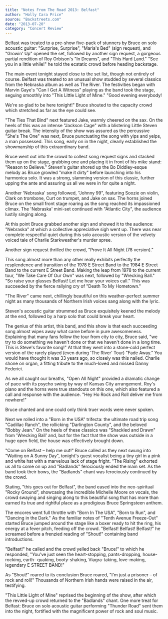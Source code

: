 ```yaml
---
title: "Notes From The Road 2013: Belfast"
author: "Holly Cara Price"
source: "Backstreets.com"
date: "2013-07-20"
category: "Concert Review"
---
```


Belfast was treated to a pre-show five-pack of stunners by Bruce on solo acoustic guitar: "Surprise, Surprise", "Maria's Bed" (sign request), and "Growin' Up" opened the set, followed by another sign request, a gorgeous partial rendition of Roy Orbison's "In Dreams", and "This Hard Land." "See you in a little while!" he told the ecstatic crowd before heading backstage.

The main event tonight stayed close to the set list, though not entirely of course. Belfast was treated to an unusual show studded by several classics from the Nebraska album as well as The River. The festivities began with Marvin Gaye's "Can I Get A Witness" playing as the band took the stage, seguing smoothly into "This Little Light of Mine." "Good evening everybody!

We're so glad to be here tonight!" Bruce shouted to the capacity crowd which stretched as far as the eye could see.

"The Ties That Bind" next featured Jake, warmly cheered on the sax. On the heels of this was an intense "Jackson Cage" with a blistering Little Steven guitar break. The intensity of the show was assured as the percussive "She's The One" was next, Bruce punctuating the song with yips and yelps, a man possessed. This song, early on in the night, clearly established the showmanship of this extraordinary band.

Bruce went out into the crowd to collect song request signs and stacked them up on the stage, grabbing one and placing it in front of his mike stand: "Reason to Believe." Steven's guitar shored up the Bo Diddley-esque melody as Bruce growled "make it dirty" before launching into his harmonica solo. It was a strong, slamming version of this classic, further upping the ante and assuring us all we were in for quite a night.

Another 'Nebraska' song followed, "Johnny 99", featuring Soozie on violin, Clark on trombone, Curt on trumpet, and Jake on sax. The horns joined Bruce on the small front stage roaring as the song reached its impassioned climax. The 'Nebraska' mini-set continued with "Atlantic City", the audience lustily singing along.

At this point Bruce grabbed another sign and showed it to the audience: "Nebraska" at which a collective appreciative sigh went up. There was near complete respectful quiet during this solo acoustic version of the velvety voiced tale of Charlie Starkweather's murder spree.

Another sign request thrilled the crowd, "Prove It All Night (78 version)."

This song almost more than any other really exhibits perfectly the resplendence and transition of the 1978 E Street Band to the 1984 E Street Band to the current E Street Band. Making the leap from 1978 to the current tour, "We Take Care Of Our Own" was next, followed by "Wrecking Ball." "So raise your glasses Belfast! Let me hear your voices call." This was succeeded by the fierce rallying cry of "Death To My Hometown."

"The River" came next, chillingly beautiful on this weather-perfect summer night as many thousands of Northern Irish voices sang along with the lyric.

Steven's acoustic guitar strummed as Bruce exquisitely keened the melody at the end, followed by a harp solo that could break your heart.

The genius of this artist, this band, and this show is that each succeeding song almost wipes away what came before in pure awesomeness. Explaining that many fans follow the tour from city to city, Bruce said, "we try to do something we haven't done or that we haven't done in a long time. This is Steve's favorite song!" At that they went into a stone-cold perfect version of the rarely played (even during 'The River' Tour) "Fade Away." You would have thought it was 33 years ago, so closely was this nailed. Charlie shone on organ, a fitting tribute to the much-loved and missed Danny Federici.

As we all caught our breaths, "Open All Night" provided a dramatic change of pace with its psycho swing by way of Kansas City arrangement. Roy's piano and the horns were true standouts on this one, which also featured a call and response with the audience. "Hey Ho Rock and Roll deliver me from nowhere!"

Bruce chanted and one could only think truer words were never spoken.

Next we rolled into a "Born in the USA" trifecta: the ultimate road trip song "Cadillac Ranch", the rollicking "Darlington County", and the beloved "Bobby Jean." On the heels of these classics was "Shackled and Drawn" from 'Wrecking Ball' and, but for the fact that the show was outside in a huge open field, the house was effectively brought down.

"Come on Belfast – help me out!" Bruce called as they next swung into "Waiting on A Sunny Day", tonight's guest vocalist being a tiny girl in a pink and white hat with a marvelous lack of stage fright. "The Rising" exhorted us all to come on up and "Badlands" ferociously ended the main set. As the band took their bows, the "Badlands" chant was ferociously continued by the crowd.

Stating, "this goes out for Belfast", the band eased into the neo-spiritual "Rocky Ground", showcasing the incredible Michelle Moore on vocals, the crowd swaying and singing along to this beautiful song that has more than earned its true and rightful place as a prodigious Bruce Springsteen anthem.

The encores went full throttle with "Born In The USA", "Born to Run", and "Dancing in the Dark." As the familiar notes of "Tenth Avenue Freeze-Out" started Bruce jumped around the stage like a boxer ready to hit the ring, his energy at a fever pitch, feeding off the crowd. "Belfast! Belfast! Belfast!" he screamed before a frenzied reading of "Shout!" containing band introductions.

"Belfast!" he called and the crowd yelled back "Bruce!" to which he responded, "You've just seen the heart-stopping, pants-dropping, house-rocking, earth- quaking, booty-shaking, Viagra-taking, love-making, legendary E STREET BAND!"

As "Shout!" roared to its conclusion Bruce roared, "I'm just a prisoner – of rock and roll!" Thousands of Northern Irish hands were raised in the air, testifying.

"This Little Light of Mine" reprised the beginning of the show, after which the revved-up crowd returned to the "Badlands" chant. One more treat for Belfast: Bruce on solo acoustic guitar performing "Thunder Road" sent them into the night, fortified with the magnificent power of rock and soul music.
